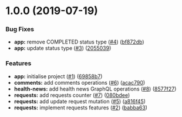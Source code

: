 # 1.0.0 (2019-07-19)


### Bug Fixes

* **app:** remove COMPLETED status type ([#4](https://github.com/derek-fong/react-service-manager-demo-server/issues/4)) ([bf872db](https://github.com/derek-fong/react-service-manager-demo-server/commit/bf872db))
* **app:** update status type ([#3](https://github.com/derek-fong/react-service-manager-demo-server/issues/3)) ([2055039](https://github.com/derek-fong/react-service-manager-demo-server/commit/2055039))


### Features

* **app:** initialise project ([#1](https://github.com/derek-fong/react-service-manager-demo-server/issues/1)) ([69858b7](https://github.com/derek-fong/react-service-manager-demo-server/commit/69858b7))
* **comments:** add comments operations ([#6](https://github.com/derek-fong/react-service-manager-demo-server/issues/6)) ([acac790](https://github.com/derek-fong/react-service-manager-demo-server/commit/acac790))
* **health-news:** add health news GraphQL operations ([#8](https://github.com/derek-fong/react-service-manager-demo-server/issues/8)) ([8577f27](https://github.com/derek-fong/react-service-manager-demo-server/commit/8577f27))
* **requests:** add requests counter ([#7](https://github.com/derek-fong/react-service-manager-demo-server/issues/7)) ([080bdee](https://github.com/derek-fong/react-service-manager-demo-server/commit/080bdee))
* **requests:** add update request mutation ([#5](https://github.com/derek-fong/react-service-manager-demo-server/issues/5)) ([a816f45](https://github.com/derek-fong/react-service-manager-demo-server/commit/a816f45))
* **requests:** implement requests features ([#2](https://github.com/derek-fong/react-service-manager-demo-server/issues/2)) ([babba63](https://github.com/derek-fong/react-service-manager-demo-server/commit/babba63))
